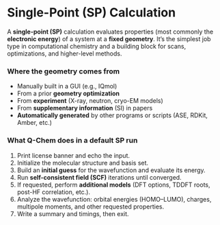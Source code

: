 # Single-Point (SP) Calculation

A **single-point (SP)** calculation evaluates properties (most commonly the **electronic energy**) of a system at a **fixed geometry**. It’s the simplest job type in computational chemistry and a building block for scans, optimizations, and higher-level methods.

### Where the geometry comes from

- Manually built in a GUI (e.g., IQmol)
- From a prior **geometry optimization**
- From **experiment** (X-ray, neutron, cryo-EM models)
- From **supplementary information** (SI) in papers
- **Automatically generated** by other programs or scripts (ASE, RDKit, Amber, etc.)

### What Q-Chem does in a default SP run

1. Print license banner and echo the input.
2. Initialize the molecular structure and basis set.
3. Build an **initial guess** for the wavefunction and evaluate its energy.
4. Run **self-consistent field (SCF)** iterations until converged.
5. If requested, perform **additional models** (DFT options, TDDFT roots, post-HF correlation, etc.).
6. Analyze the wavefunction: orbital energies (HOMO–LUMO), charges, multipole moments, and other requested properties.
7. Write a summary and timings, then exit.
